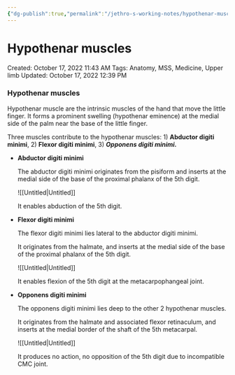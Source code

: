 ```yaml
---
{"dg-publish":true,"permalink":"/jethro-s-working-notes/hypothenar-muscles/","dgPassFrontmatter":true}
---
```



# Hypothenar muscles

Created: October 17, 2022 11:43 AM
Tags: Anatomy, MSS, Medicine, Upper limb
Updated: October 17, 2022 12:39 PM

### Hypothenar muscles

Hypothenar muscle are the intrinsic muscles of the hand that move the little finger. It forms a prominent swelling (hypothenar eminence) at the medial side of the palm near the base of the little finger.

Three muscles contribute to the hypothenar muscles: 1) **********************Abductor digiti minimi**********************, 2) ********************Flexor digiti minimi********************, 3) ***********************Opponens digiti minimi.***********************

- ********************************************Abductor digiti minimi********************************************
    
    The abductor digiti minimi originates from the pisiform and inserts at the medial side of the base of the proximal phalanx of the 5th digit.
    
    ![[Untitled\|Untitled]]
    
    It enables abduction of the 5th digit.
    
- ****************************************Flexor digiti minimi****************************************
    
    The flexor digiti minimi lies lateral to the abductor digiti minimi.
    
    It originates from the halmate, and inserts at the medial side of the base of the proximal phalanx of the 5th digit.
    
    ![[Untitled\|Untitled]]
    
    It enables flexion of the 5th digit at the metacarpophangeal joint.
    
- ********************************************Opponens digiti minimi********************************************
    
    The opponens digiti minimi lies deep to the other 2 hypothenar muscles.
    
    It originates from the halmate and associated flexor retinaculum, and inserts at the medial border of the shaft of the 5th metacarpal.
    
    ![[Untitled\|Untitled]]
    
    It produces no action, no opposition of the 5th digit due to incompatible CMC joint.